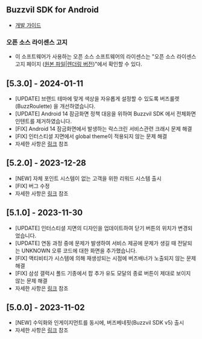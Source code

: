 
## Buzzvil SDK for Android

* [개발 가이드](https://docs.buzzvil.com/docs/buzzbenefit-android/v5/getting-started)

### 오픈 소스 라이센스 고지
- 이 소프트웨어가 사용하는 오픈 소스 소프트웨어의 라이센스는 "오픈 소스 라이센스 고지 페이지 ([원본 파일](/3rd_party_licenses.html)|[렌더링 버전](https://htmlpreview.github.io/?https://github.com/Buzzvil/buzz-sdk-samples/blob/master/3rd_party_licenses.html))"에서 확인할 수 있다.

## [5.3.0] - 2024-01-11
* [UPDATE] 브랜드 테마에 맞게 색상을 자유롭게 설정할 수 있도록 버즈룰렛 (BuzzRoulette) 을 개선하였습니다.
* [UPDATE] Android 14 잠금화면 정책 대응을 위하여 Buzzvil SDK 에서 전체화면 인텐트를 제거하였습니다.
* [FIX] Android 14 잠금화면에서 발생하는 락스크린 서비스관련 크래시 문제 해결
* [FIX] 인터스티셜 지면에서 global theme이 적용되지 않는 문제 해결
* 자세한 사항은 [링크](https://docs.buzzvil.com/docs/release-news/android/buzzvil5.3-buzzad3.51-buzzscreen4.45) 참조

## [5.2.0] - 2023-12-28
* [NEW] 자체 포인트 시스템이 없는 고객을 위한 리워드 시스템 출시
* [FIX] 버그 수정
* 자세한 사항은 [링크](https://docs.buzzvil.com/docs/release-news/android/buzzvil5.2-buzzad3.50-buzzscreen4.44) 참조

## [5.1.0] - 2023-11-30
* [UPDATE] 인터스티셜 지면의 디자인을 업데이트하여 닫기 버튼의 위치가 변경되었습니다.
* [UPDATE] 연동 과정 중에 문제가 발생하여 서비스 제공에 문제가 생길 때 전달되는 UNKNOWN 오류 코드에 대한 화면을 추가했습니다.
* [FIX] 액티비티가 시스템에 의해 재생성되는 시점에 버즈배너가 노출되지 않는 문제 해결
* [FIX] 삼성 갤럭시 폴드 기종에서 팝 추가 유도 모달의 종료 버튼이 제대로 보이지 않는 문제 해결
* 자세한 사항은 [링크](https://docs.buzzvil.com/docs/release-news/android/buzzvil5.1-buzzad3.49-buzzscreen4.43) 참조

## [5.0.0] - 2023-11-02
* [NEW] 수익화와 인게이지먼트를 동시에, 버즈베네핏(Buzzvil SDK v5) 출시
* 자세한 사항은 [링크](https://docs.buzzvil.com/docs/release-news/android/buzzvil5.0-buzzad3.47-buzzscreen4.41) 참조